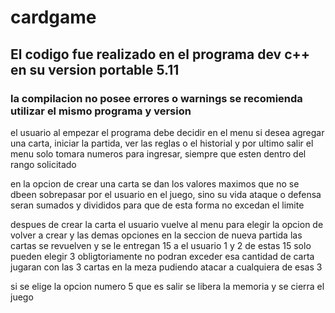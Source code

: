 # cardgame

 ## El codigo fue realizado en el programa dev c++ en su version portable 5.11
 
 ### la compilacion no posee errores o warnings se recomienda utilizar el mismo programa y version 

 el usuario al empezar el programa debe decidir en el menu si desea agregar una carta, iniciar la partida, ver las reglas o el historial y por ultimo salir
 el menu solo tomara numeros para ingresar, siempre que esten dentro del rango solicitado

 en la opcion de crear una carta se dan los valores maximos que no se dbeen sobrepasar por el usuario en el juego, sino su vida ataque o defensa seran sumados y divididos para que de esta forma no excedan el limite

 despues de crear la carta el usuario vuelve al menu para elegir la opcion de volver a crear y las demas opciones
 en la seccion de nueva partida las cartas se revuelven y se le entregan 15 a el usuario 1 y 2
 de estas 15 solo pueden elegir 3 obligtoriamente no podran exceder esa cantidad de carta
jugaran con las 3 cartas en la meza pudiendo atacar a cualquiera de esas 3 


si se elige la opcion numero 5 que es salir 
se libera la memoria y se cierra el juego 
